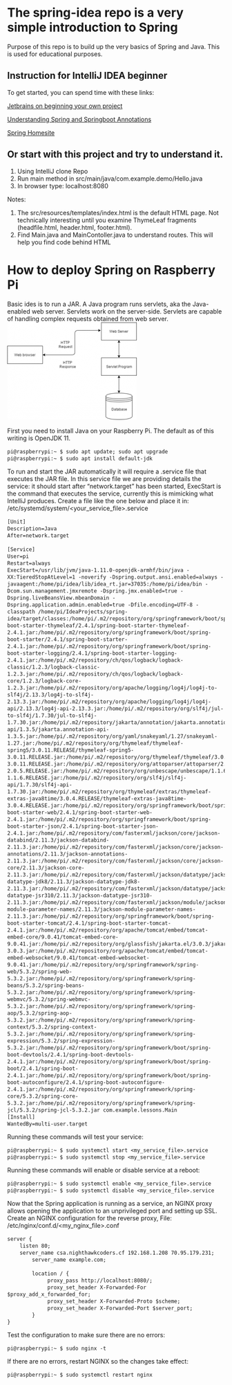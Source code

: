 # The spring-idea repo is a very simple introduction to Spring
Purpose of this repo is to build up the very basics of Spring and Java.  This is used for educational purposes.

## Instruction for IntelliJ IDEA beginner
To get started, you can spend time with these links:

[Jetbrains on beginning your own project](https://www.jetbrains.com/help/idea/your-first-spring-application.html)

[Understanding Spring and Springboot Annotations](https://dzone.com/articles/the-springbootapplication-annotation-example-in-ja#)

[Spring Homesite](https://spring.io/)

## Or start with this project and try to understand it.
<OL> 
<LI>Using IntelliJ clone Repo</LI>
<LI>Run main method in src/main/java/com.example.demo/Hello.java</LI>
<LI>In browser type: localhost:8080</LI>
</OL>
Notes:
<OL>
<LI>The src/resources/templates/index.html is the default HTML page. Not technically interesting until you examine ThymeLeaf fragments (headfile.html, header.html, footer.html).</LI>
<LI> Find Main.java and MainContoller.java to understand routes. This will help you find code behind HTML</LI>
</OL>

# How to deploy Spring on Raspberry Pi
Basic ides is to run a JAR.  A Java program runs servlets, aka the Java-enabled web server.  Servlets work on the server-side. Servlets are capable of handling complex requests obtained from web server.
![Visual of Web Service](https://github.com/nighthawkcoders/spring-idea/blob/master/assets/javaservlets.png)

First you need to install Java on your Raspberry Pi.  The default as of this writing is OpenJDK 11.

    pi@raspberrypi:~ $ sudo apt update; sudo apt upgrade
    pi@raspberrypi:~ $ sudo apt install default-jdk

To run and start the JAR automatically it will require a .service file that executes the JAR file. In this service file we are providing details the service: it should start after “network.target” has been started, ExecStart is the command that executes the service, currently this is mimicking what IntelliJ produces. Create a file like the one below and place it in: /etc/systemd/system/<your_service_file>.service

    [Unit]
    Description=Java
    After=network.target

    [Service]
    User=pi
    Restart=always
    ExecStart=/usr/lib/jvm/java-1.11.0-openjdk-armhf/bin/java -XX:TieredStopAtLevel=1 -noverify -Dspring.output.ansi.enabled=always -javaagent:/home/pi/idea/lib/idea_rt.jar=37035:/home/pi/idea/bin -Dcom.sun.management.jmxremote -Dspring.jmx.enabled=true -Dspring.liveBeansView.mbeanDomain -Dspring.application.admin.enabled=true -Dfile.encoding=UTF-8 -classpath /home/pi/IdeaProjects/spring-idea/target/classes:/home/pi/.m2/repository/org/springframework/boot/spring-boot-starter-thymeleaf/2.4.1/spring-boot-starter-thymeleaf-2.4.1.jar:/home/pi/.m2/repository/org/springframework/boot/spring-boot-starter/2.4.1/spring-boot-starter-2.4.1.jar:/home/pi/.m2/repository/org/springframework/boot/spring-boot-starter-logging/2.4.1/spring-boot-starter-logging-2.4.1.jar:/home/pi/.m2/repository/ch/qos/logback/logback-classic/1.2.3/logback-classic-1.2.3.jar:/home/pi/.m2/repository/ch/qos/logback/logback-core/1.2.3/logback-core-1.2.3.jar:/home/pi/.m2/repository/org/apache/logging/log4j/log4j-to-slf4j/2.13.3/log4j-to-slf4j-2.13.3.jar:/home/pi/.m2/repository/org/apache/logging/log4j/log4j-api/2.13.3/log4j-api-2.13.3.jar:/home/pi/.m2/repository/org/slf4j/jul-to-slf4j/1.7.30/jul-to-slf4j-1.7.30.jar:/home/pi/.m2/repository/jakarta/annotation/jakarta.annotation-api/1.3.5/jakarta.annotation-api-1.3.5.jar:/home/pi/.m2/repository/org/yaml/snakeyaml/1.27/snakeyaml-1.27.jar:/home/pi/.m2/repository/org/thymeleaf/thymeleaf-spring5/3.0.11.RELEASE/thymeleaf-spring5-3.0.11.RELEASE.jar:/home/pi/.m2/repository/org/thymeleaf/thymeleaf/3.0.11.RELEASE/thymeleaf-3.0.11.RELEASE.jar:/home/pi/.m2/repository/org/attoparser/attoparser/2.0.5.RELEASE/attoparser-2.0.5.RELEASE.jar:/home/pi/.m2/repository/org/unbescape/unbescape/1.1.6.RELEASE/unbescape-1.1.6.RELEASE.jar:/home/pi/.m2/repository/org/slf4j/slf4j-api/1.7.30/slf4j-api-1.7.30.jar:/home/pi/.m2/repository/org/thymeleaf/extras/thymeleaf-extras-java8time/3.0.4.RELEASE/thymeleaf-extras-java8time-3.0.4.RELEASE.jar:/home/pi/.m2/repository/org/springframework/boot/spring-boot-starter-web/2.4.1/spring-boot-starter-web-2.4.1.jar:/home/pi/.m2/repository/org/springframework/boot/spring-boot-starter-json/2.4.1/spring-boot-starter-json-2.4.1.jar:/home/pi/.m2/repository/com/fasterxml/jackson/core/jackson-databind/2.11.3/jackson-databind-2.11.3.jar:/home/pi/.m2/repository/com/fasterxml/jackson/core/jackson-annotations/2.11.3/jackson-annotations-2.11.3.jar:/home/pi/.m2/repository/com/fasterxml/jackson/core/jackson-core/2.11.3/jackson-core-2.11.3.jar:/home/pi/.m2/repository/com/fasterxml/jackson/datatype/jackson-datatype-jdk8/2.11.3/jackson-datatype-jdk8-2.11.3.jar:/home/pi/.m2/repository/com/fasterxml/jackson/datatype/jackson-datatype-jsr310/2.11.3/jackson-datatype-jsr310-2.11.3.jar:/home/pi/.m2/repository/com/fasterxml/jackson/module/jackson-module-parameter-names/2.11.3/jackson-module-parameter-names-2.11.3.jar:/home/pi/.m2/repository/org/springframework/boot/spring-boot-starter-tomcat/2.4.1/spring-boot-starter-tomcat-2.4.1.jar:/home/pi/.m2/repository/org/apache/tomcat/embed/tomcat-embed-core/9.0.41/tomcat-embed-core-9.0.41.jar:/home/pi/.m2/repository/org/glassfish/jakarta.el/3.0.3/jakarta.el-3.0.3.jar:/home/pi/.m2/repository/org/apache/tomcat/embed/tomcat-embed-websocket/9.0.41/tomcat-embed-websocket-9.0.41.jar:/home/pi/.m2/repository/org/springframework/spring-web/5.3.2/spring-web-5.3.2.jar:/home/pi/.m2/repository/org/springframework/spring-beans/5.3.2/spring-beans-5.3.2.jar:/home/pi/.m2/repository/org/springframework/spring-webmvc/5.3.2/spring-webmvc-5.3.2.jar:/home/pi/.m2/repository/org/springframework/spring-aop/5.3.2/spring-aop-5.3.2.jar:/home/pi/.m2/repository/org/springframework/spring-context/5.3.2/spring-context-5.3.2.jar:/home/pi/.m2/repository/org/springframework/spring-expression/5.3.2/spring-expression-5.3.2.jar:/home/pi/.m2/repository/org/springframework/boot/spring-boot-devtools/2.4.1/spring-boot-devtools-2.4.1.jar:/home/pi/.m2/repository/org/springframework/boot/spring-boot/2.4.1/spring-boot-2.4.1.jar:/home/pi/.m2/repository/org/springframework/boot/spring-boot-autoconfigure/2.4.1/spring-boot-autoconfigure-2.4.1.jar:/home/pi/.m2/repository/org/springframework/spring-core/5.3.2/spring-core-5.3.2.jar:/home/pi/.m2/repository/org/springframework/spring-jcl/5.3.2/spring-jcl-5.3.2.jar com.example.lessons.Main
    [Install]
    WantedBy=multi-user.target 
 
Running these commands will test your service:
 
    pi@raspberrypi:~ $ sudo systemctl start <my_service_file>.service
    pi@raspberrypi:~ $ sudo systemctl stop <my_service_file>.service

Running these commands will enable or disable service at a reboot:

    pi@raspberrypi:~ $ sudo systemctl enable <my_service_file>.service
    pi@raspberrypi:~ $ sudo systemctl disable <my_service_file>.service

Now that the Spring application is running as a service, an NGINX proxy allows opening the application to an unprivileged port and setting up SSL.
Create an NGINX configuration for the reverse proxy, File: /etc/nginx/conf.d/<my_nginx_file>.conf
    
    server {
        listen 80;
        server_name csa.nighthawkcoders.cf 192.168.1.208 70.95.179.231;        
            server_name example.com;
   
            location / {
                 proxy_pass http://localhost:8080/;
                 proxy_set_header X-Forwarded-For $proxy_add_x_forwarded_for;
                 proxy_set_header X-Forwarded-Proto $scheme;
                 proxy_set_header X-Forwarded-Port $server_port;
            }
    }


Test the configuration to make sure there are no errors:

    pi@raspberrypi:~ $ sudo nginx -t

If there are no errors, restart NGINX so the changes take effect:

    pi@raspberrypi:~ $ sudo systemctl restart nginx
